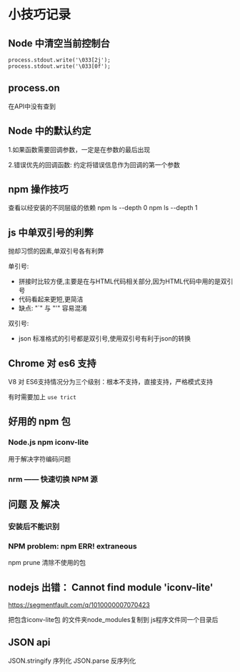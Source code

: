 # 小技巧记录

## Node 中清空当前控制台

    process.stdout.write('\033[2j');
    process.stdout.write('\033[0f');

## process.on

在API中没有查到

## Node 中的默认约定

1.如果函数需要回调参数，一定是在参数的最后出现

2.错误优先的回调函数: 约定将错误信息作为回调的第一个参数

## npm 操作技巧

查看以经安装的不同层级的依赖
    npm ls --depth 0
    npm ls --depth 1

## js 中单双引号的利弊

抛却习惯的因素,单双引号各有利弊

单引号: 
- 拼接时比较方便,主要是在与HTML代码相关部分,因为HTML代码中用的是双引号
- 代码看起来更短,更简洁
- 缺点: "`" 与 "'" 容易混淆

双引号:
- json 标准格式的引号都是双引号,使用双引号有利于json的转换

## Chrome 对 es6 支持

V8 对 ES6支持情况分为三个级别：根本不支持，直接支持，严格模式支持

有时需要加上 `use trict`

## 好用的 npm 包

### Node.js npm iconv-lite

用于解决字符编码问题

### nrm —— 快速切换 NPM 源

## 问题 及 解决

### 安装后不能识别

### NPM problem: npm ERR! extraneous

npm prune 清除不使用的包

## nodejs 出错： Cannot find module 'iconv-lite'

https://segmentfault.com/q/1010000007070423

把包含iconv-lite包 的文件夹node_modules复制到 js程序文件同一个目录后

## JSON api

JSON.stringify 序列化
JSON.parse 反序列化












